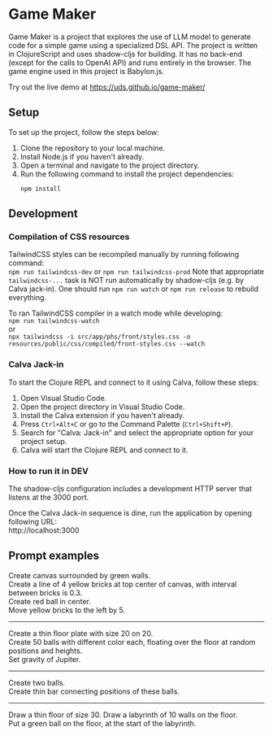 # Game Maker

Game Maker is a project that explores the use of LLM model to generate code for a simple game using a specialized DSL API. 
The project is written in ClojureScript and uses shadow-cljs for building. 
It has no back-end (except for the calls to OpenAI API) and runs entirely in the browser. 
The game engine used in this project is Babylon.js.

Try out the live demo at https://uds.github.io/game-maker/

## Setup
To set up the project, follow the steps below:

1. Clone the repository to your local machine.
2. Install Node.js if you haven't already.
3. Open a terminal and navigate to the project directory.
4. Run the following command to install the project dependencies:
   ``` 
   npm install
   ```

## Development

### Compilation of CSS resources
TailwindCSS styles can be recompiled manually by running following command:  
`npm run tailwindcss-dev` or `npm run tailwindcss-prod`
Note that appropriate `tailwindcss-...` task is NOT run automatically by shadow-cljs (e.g. by Calva jack-in). 
One should run `npm run watch` or `npm run release` to rebuild everything.

To ran TailwindCSS compiler in a watch mode while developing:  
`npm run tailwindcss-watch`  
or  
`npx tailwindcss -i src/app/phs/front/styles.css -o resources/public/css/compiled/front-styles.css --watch`

### Calva Jack-in
To start the Clojure REPL and connect to it using Calva, follow these steps:

1. Open Visual Studio Code.
2. Open the project directory in Visual Studio Code.
3. Install the Calva extension if you haven't already.
4. Press `Ctrl+Alt+C` or go to the Command Palette (`Ctrl+Shift+P`).
5. Search for "Calva: Jack-in" and select the appropriate option for your project setup.
6. Calva will start the Clojure REPL and connect to it.

### How to run it in DEV ###
The shadow-cljs configuration includes a development HTTP server that listens at the 3000 port.

Once the Calva Jack-in sequence is dine, run the application by opening following URL:  
http://localhost:3000

## Prompt examples

Create canvas surrounded by green walls.  
Create a line of 4 yellow bricks at top center of canvas, with interval between bricks is 0.3.  
Create red ball in center.  
Move yellow bricks to the left by 5.  

---

Create a thin floor plate with size 20 on 20.  
Create 50 balls with different color each, floating over the floor at random positions and heights.  
Set gravity of Jupiter.

---

Create two balls.  
Create thin bar connecting positions of these balls.

---

Draw a thin floor of size 30.
Draw a labyrinth of 10 walls on the floor.  
Put a green ball on the floor, at the start of the labyrinth.
